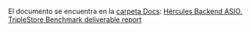 El documento se encuentra en la [carpeta Docs](https://github.com/HerculesCRUE/GnossDeustoBackend/tree/master/Docs):
[Hércules Backend ASIO. TripleStore Benchmark deliverable report](https://github.com/HerculesCRUE/GnossDeustoBackend/blob/master/Docs/20200325%20Hercules%20TripleStore%20Benchmark%20deliverable%20report.md)
